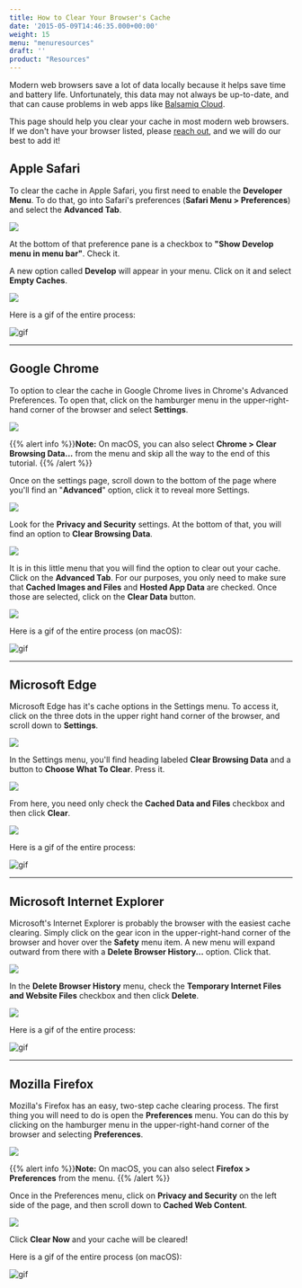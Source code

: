 ```yaml
---
title: How to Clear Your Browser's Cache
date: '2015-05-09T14:46:35.000+00:00'
weight: 15
menu: "menuresources"
draft: ''
product: "Resources"
---
```

Modern web browsers save a lot of data locally because it helps save time and battery life. Unfortunately, this data may not always be up-to-date, and that can cause problems in web apps like [Balsamiq Cloud](https://balsamiq.cloud).

This page should help you clear your cache in most modern web browsers. If we don't have your browser listed, please [reach out](mailto:support@balsamiq.com), and we will do our best to add it!

## Apple Safari

To clear the cache in Apple Safari, you first need to enable the **Developer Menu**. To do that, go into Safari's preferences (**Safari Menu > Preferences**) and select the **Advanced Tab**.

![](//media.balsamiq.com/img/support/resources/safari_preferences.png)

At the bottom of that preference pane is a checkbox to **"Show Develop menu in menu bar"**. Check it.

A new option called **Develop** will appear in your menu. Click on it and select **Empty Caches**.

![](//media.balsamiq.com/img/support/resources/safari_developer.png)

Here is a gif of the entire process:

![gif](//media.balsamiq.com/img/support/resources/safari_cache.png)

* * *

## Google Chrome

To option to clear the cache in Google Chrome lives in Chrome's Advanced Preferences. To open that, click on the hamburger menu in the upper-right-hand corner of the browser and select **Settings**.

![](//media.balsamiq.com/img/support/resources/chrome_settings.png)

{{% alert info %}}**Note:** On macOS, you can also select **Chrome > Clear Browsing Data...** from the menu and skip all the way to the end of this tutorial.
 {{% /alert %}}

Once on the settings page, scroll down to the bottom of the page where you'll find an "**Advanced**" option, click it to reveal more Settings.

![](//media.balsamiq.com/img/support/resources/chrome_advanced.png)

Look for the **Privacy and Security** settings. At the bottom of that, you will find an option to **Clear Browsing Data**.

![](//media.balsamiq.com/img/support/resources/chrome_browsing_data.png)

It is in this little menu that you will find the option to clear out your cache. Click on the **Advanced Tab**. For our purposes, you only need to make sure that **Cached Images and Files** and **Hosted App Data** are checked. Once those are selected, click on the **Clear Data** button.

![](//media.balsamiq.com/img/support/resources/chrome_clear_cache.png)

Here is a gif of the entire process (on macOS):

![gif](//media.balsamiq.com/img/support/resources/chrome_cache.png)

* * *

## Microsoft Edge

Microsoft Edge has it's cache options in the Settings menu. To access it, click on the three dots in the upper right hand corner of the browser, and scroll down to **Settings**.

![](//media.balsamiq.com/img/support/resources/edge_settings.png)

In the Settings menu, you'll find heading labeled **Clear Browsing Data** and a button to **Choose What To Clear**. Press it.

![](//media.balsamiq.com/img/support/resources/edge_choose.png)

From here, you need only check the **Cached Data and Files** checkbox and then click **Clear**.

![](//media.balsamiq.com/img/support/resources/edge_clear.png)

Here is a gif of the entire process:

![gif](//media.balsamiq.com/img/support/resources/edge_cache.png)

* * *

## Microsoft Internet Explorer

Microsoft's Internet Explorer is probably the browser with the easiest cache clearing. Simply click on the gear icon in the upper-right-hand corner of the browser and hover over the **Safety** menu item. A new menu will expand outward from there with a **Delete Browser History...** option. Click that.

![](//media.balsamiq.com/img/support/resources/ie_safety.png)

In the **Delete Browser History** menu, check the **Temporary Internet Files and Website Files** checkbox and then click **Delete**.

![](//media.balsamiq.com/img/support/resources/ie_browsing_history.png)

Here is a gif of the entire process:

![gif](//media.balsamiq.com/img/support/resources/ie_cache.png)

* * *

## Mozilla Firefox

Mozilla's Firefox has an easy, two-step cache clearing process. The first thing you will need to do is open the **Preferences** menu. You can do this by clicking on the hamburger menu in the upper-right-hand corner of the browser and selecting **Preferences**.

![](//media.balsamiq.com/img/support/resources/firefox_preferences.png)

{{% alert info %}}**Note:** On macOS, you can also select **Firefox > Preferences** from the menu.
 {{% /alert %}}

Once in the Preferences menu, click on **Privacy and Security** on the left side of the page, and then scroll down to **Cached Web Content**.

![](//media.balsamiq.com/img/support/resources/firefox_cache_settings.png)

Click **Clear Now** and your cache will be cleared!

Here is a gif of the entire process (on macOS):

![gif](//media.balsamiq.com/img/support/resources/firefox_cache.png)
